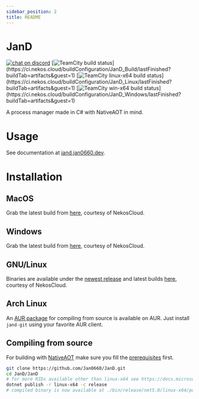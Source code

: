 ```yaml
---
sidebar_position: 2
title: README
---
```

# JanD
[![chat on discord](https://img.shields.io/discord/749601186155462748?logo=discord)](https://discord.gg/zBbV56e)
[![TeamCity build status](https://ci.nekos.cloud/app/rest/builds/aggregated/strob:(branch:(buildType:(id:JanD_Build),policy:active_history_and_active_vcs_branches),locator:(buildType:(id:JanD_Build)))/statusIcon)](https://ci.nekos.cloud/buildConfiguration/JanD_Build/lastFinished?buildTab=artifacts&guest=1)
[![TeamCity linux-x64 build status](https://ci.nekos.cloud/app/rest/builds/aggregated/strob:(branch:(buildType:(id:JanD_Linux),policy:active_history_and_active_vcs_branches),locator:(buildType:(id:JanD_Linux)))/statusIcon)](https://ci.nekos.cloud/buildConfiguration/JanD_Linux/lastFinished?buildTab=artifacts&guest=1)
[![TeamCity win-x64 build status](https://ci.nekos.cloud/app/rest/builds/aggregated/strob:(branch:(buildType:(id:JanD_Windows),policy:active_history_and_active_vcs_branches),locator:(buildType:(id:JanD_Windows)))/statusIcon)](https://ci.nekos.cloud/buildConfiguration/JanD_Windows/lastFinished?buildTab=artifacts&guest=1)

A process manager made in C# with NativeAOT in mind.
# Usage
See documentation at [jand.jan0660.dev](https://jand.jan0660.dev).
# Installation
## MacOS
Grab the latest build from [here](https://ci.nekos.cloud/buildConfiguration/JanD_Build/lastFinished?buildTab=artifacts&guest=1), courtesy of NekosCloud.
## Windows
Grab the latest build from [here](https://ci.nekos.cloud/buildConfiguration/JanD_Windows/lastFinished?buildTab=artifacts&guest=1), courtesy of NekosCloud.
## GNU/Linux
Binaries are available under the [newest release](https://github.com/Jan0660/JanD/releases) and latest builds [here](https://ci.nekos.cloud/buildConfiguration/JanD_Linux/lastFinished?buildTab=artifacts&guest=1), courtesy of NekosCloud.
## Arch Linux
An [AUR package](https://aur.archlinux.org/packages/jand-git/) for compiling from source is available on AUR. Just install `jand-git` using your favorite AUR client.
## Compiling from source
For building with [NativeAOT](https://github.com/dotnet/runtimelab/tree/feature/NativeAOT/) make sure you fill the [prerequisites](https://github.com/dotnet/runtimelab/blob/feature/NativeAOT/docs/using-nativeaot/prerequisites.md) first.
```bash
git clone https://github.com/Jan0660/JanD.git
cd JanD/JanD
# for more RIDs available other than linux-x64 see https://docs.microsoft.com/en-us/dotnet/core/rid-catalog#using-rids
dotnet publish -r linux-x64 -c release
# compiled binary is now available at ./bin/release/net5.0/linux-x64/publish/JanD
```
